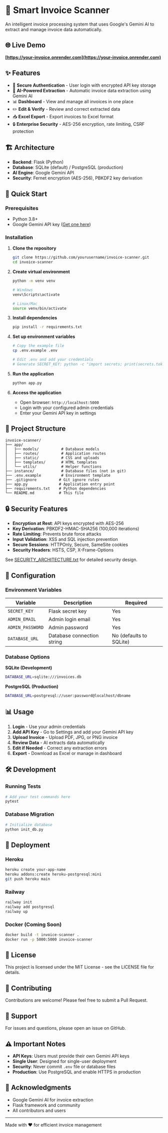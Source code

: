 # 🧾 Smart Invoice Scanner

An intelligent invoice processing system that uses Google's Gemini AI to extract and manage invoice data automatically.

## 🌐 Live Demo

**[https://your-invoice.onrender.com](https://your-invoice.onrender.com)**

## ✨ Features

- 🔐 **Secure Authentication** - User login with encrypted API key storage
- 🤖 **AI-Powered Extraction** - Automatic invoice data extraction using Gemini AI
- 📊 **Dashboard** - View and manage all invoices in one place
- ✏️ **Edit & Verify** - Review and correct extracted data
- 📥 **Excel Export** - Export invoices to Excel format
- 🔒 **Enterprise Security** - AES-256 encryption, rate limiting, CSRF protection

## 🏗️ Architecture

- **Backend**: Flask (Python)
- **Database**: SQLite (default) / PostgreSQL (production)
- **AI Engine**: Google Gemini API
- **Security**: Fernet encryption (AES-256), PBKDF2 key derivation

## 🚀 Quick Start

### Prerequisites

- Python 3.8+
- Google Gemini API key ([Get one here](https://makersuite.google.com/app/apikey))

### Installation

1. **Clone the repository**
   ```bash
   git clone https://github.com/yourusername/invoice-scanner.git
   cd invoice-scanner
   ```

2. **Create virtual environment**
   ```bash
   python -m venv venv
   
   # Windows
   venv\Scripts\activate
   
   # Linux/Mac
   source venv/bin/activate
   ```

3. **Install dependencies**
   ```bash
   pip install -r requirements.txt
   ```

4. **Set up environment variables**
   ```bash
   # Copy the example file
   cp .env.example .env
   
   # Edit .env and add your credentials
   # Generate SECRET_KEY: python -c "import secrets; print(secrets.token_hex(32))"
   ```

5. **Run the application**
   ```bash
   python app.py
   ```

6. **Access the application**
   - Open browser: `http://localhost:5000`
   - Login with your configured admin credentials
   - Enter your Gemini API key in settings

## 📁 Project Structure

```
invoice-scanner/
├── app/
│   ├── models/          # Database models
│   ├── routes/          # Application routes
│   ├── static/          # CSS and uploads
│   ├── templates/       # HTML templates
│   └── utils/           # Helper functions
├── instance/            # Database files (not in git)
├── .env.example         # Environment template
├── .gitignore          # Git ignore rules
├── app.py              # Application entry point
├── requirements.txt    # Python dependencies
└── README.md           # This file
```

## 🔒 Security Features

- **Encryption at Rest**: API keys encrypted with AES-256
- **Key Derivation**: PBKDF2-HMAC-SHA256 (100,000 iterations)
- **Rate Limiting**: Prevents brute force attacks
- **Input Validation**: XSS and SQL injection prevention
- **Secure Sessions**: HTTPOnly, Secure, SameSite cookies
- **Security Headers**: HSTS, CSP, X-Frame-Options

See [SECURITY_ARCHITECTURE.txt](SECURITY_ARCHITECTURE.txt) for detailed security design.

## 🔧 Configuration

### Environment Variables

| Variable | Description | Required |
|----------|-------------|----------|
| `SECRET_KEY` | Flask secret key | Yes |
| `ADMIN_EMAIL` | Admin login email | Yes |
| `ADMIN_PASSWORD` | Admin password | Yes |
| `DATABASE_URL` | Database connection string | No (defaults to SQLite) |

### Database Options

**SQLite (Development)**
```bash
DATABASE_URL=sqlite:///invoices.db
```

**PostgreSQL (Production)**
```bash
DATABASE_URL=postgresql://user:password@localhost/dbname
```

## 📊 Usage

1. **Login** - Use your admin credentials
2. **Add API Key** - Go to Settings and add your Gemini API key
3. **Upload Invoice** - Upload PDF, JPG, or PNG invoice
4. **Review Data** - AI extracts data automatically
5. **Edit if Needed** - Correct any extraction errors
6. **Export** - Download as Excel or manage in dashboard

## 🛠️ Development

### Running Tests
```bash
# Add your test commands here
pytest
```

### Database Migration
```bash
# Initialize database
python init_db.py
```

## 🚢 Deployment

### Heroku
```bash
heroku create your-app-name
heroku addons:create heroku-postgresql:mini
git push heroku main
```

### Railway
```bash
railway init
railway add postgresql
railway up
```

### Docker (Coming Soon)
```bash
docker build -t invoice-scanner .
docker run -p 5000:5000 invoice-scanner
```

## 📝 License

This project is licensed under the MIT License - see the LICENSE file for details.

## 🤝 Contributing

Contributions are welcome! Please feel free to submit a Pull Request.

## 📧 Support

For issues and questions, please open an issue on GitHub.

## ⚠️ Important Notes

- **API Keys**: Users must provide their own Gemini API keys
- **Single User**: Designed for single-user deployment
- **Security**: Never commit `.env` file or database files
- **Production**: Use PostgreSQL and enable HTTPS in production

## 🙏 Acknowledgments

- Google Gemini AI for invoice extraction
- Flask framework and community
- All contributors and users

---

Made with ❤️ for efficient invoice management

